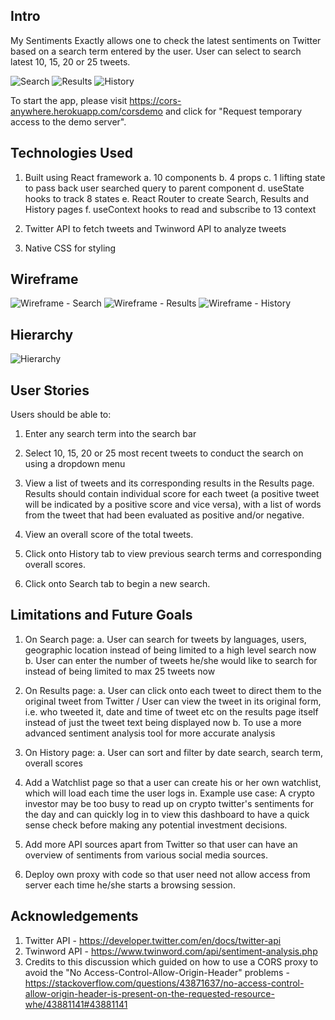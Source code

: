 ## Intro

My Sentiments Exactly allows one to check the latest sentiments on Twitter based on a search term entered by the user. User can select to search latest 10, 15, 20 or 25 tweets.

![Search](src/components/images/Search.png)
![Results](src/components/images/Results.png)
![History](src/components/images/History.png)

To start the app, please visit https://cors-anywhere.herokuapp.com/corsdemo and click for "Request temporary access to the demo server".

## Technologies Used

1. Built using React framework
   a. 10 components
   b. 4 props
   c. 1 lifting state to pass back user searched query to parent component
   d. useState hooks to track 8 states
   e. React Router to create Search, Results and History pages
   f. useContext hooks to read and subscribe to 13 context

2. Twitter API to fetch tweets and Twinword API to analyze tweets

3. Native CSS for styling

## Wireframe

![Wireframe - Search](src/components/images/WireframeSearch.png)
![Wireframe - Results](src/components/images/WireframeResults.png)
![Wireframe - History](src/components/images/WireframeHistory.png)

## Hierarchy

![Hierarchy](src/components/images/Hierarchy.png)

## User Stories

Users should be able to:

1. Enter any search term into the search bar

2. Select 10, 15, 20 or 25 most recent tweets to conduct the search on using a dropdown menu

3. View a list of tweets and its corresponding results in the Results page. Results should contain individual score for each tweet (a positive tweet will be indicated by a positive score and vice versa), with a list of words from the tweet that had been evaluated as positive and/or negative.

4. View an overall score of the total tweets.

5. Click onto History tab to view previous search terms and corresponding overall scores.

6. Click onto Search tab to begin a new search.

## Limitations and Future Goals

1. On Search page:
   a. User can search for tweets by languages, users, geographic location instead of being limited to a high level search now
   b. User can enter the number of tweets he/she would like to search for instead of being limited to max 25 tweets now

2. On Results page:
   a. User can click onto each tweet to direct them to the original tweet from Twitter / User can view the tweet in its original form, i.e. who tweeted it, date and time of tweet etc on the results page itself instead of just the tweet text being displayed now
   b. To use a more advanced sentiment analysis tool for more accurate analysis

3. On History page:
   a. User can sort and filter by date search, search term, overall scores

4. Add a Watchlist page so that a user can create his or her own watchlist, which will load each time the user logs in. Example use case: A crypto investor may be too busy to read up on crypto twitter's sentiments for the day and can quickly log in to view this dashboard to have a quick sense check before making any potential investment decisions.

5. Add more API sources apart from Twitter so that user can have an overview of sentiments from various social media sources.

6. Deploy own proxy with code so that user need not allow access from server each time he/she starts a browsing session.

## Acknowledgements

1. Twitter API - https://developer.twitter.com/en/docs/twitter-api
2. Twinword API - https://www.twinword.com/api/sentiment-analysis.php
3. Credits to this discussion which guided on how to use a CORS proxy to avoid the "No Access-Control-Allow-Origin-Header" problems - https://stackoverflow.com/questions/43871637/no-access-control-allow-origin-header-is-present-on-the-requested-resource-whe/43881141#43881141
